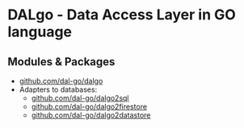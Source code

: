 # DALgo - Data Access Layer in GO language

## Modules & Packages

- [github.com/dal-go/dalgo](https://github.com/dal-go/dalgo)
- Adapters to databases:
  - [github.com/dal-go/dalgo2sql](https://github.com/dal-go/dalgo2sql)
  - [github.com/dal-go/dalgo2firestore](https://github.com/dal-go/dalgo2firestore)
  - [github.com/dal-go/dalgo2datastore](https://github.com/dal-go/dalgo2datastore)

